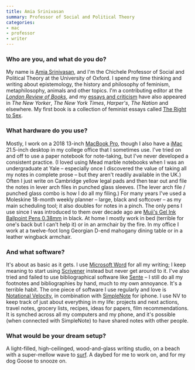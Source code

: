 ```yaml
---
title: Amia Srinivasan
summary: Professor of Social and Political Theory
categories:
- mac
- professor
- writer
---
```


### Who are you, and what do you do?

My name is [Amia Srinivasan](https://users.ox.ac.uk/~corp1468/Welcome.html "Amia's homepage."), and I'm the Chichele Professor of Social and Political Theory at the University of Oxford. I spend my time thinking and writing about epistemology, the history and philosophy of feminism, metaphilosophy, animals and other topics. I'm a contributing editor at the [_London Review of Books_](https://www.lrb.co.uk/contributors/amia-srinivasan "Amia's articles on the London Review of Books."), and my [essays and criticism](https://users.ox.ac.uk/~corp1468/Criticism.html "Amia's essays and reviews.") have also appeared in _The New Yorker_, _The New York Times_, _Harper's_, _The Nation_ and elsewhere. My first book is a collection of feminist essays called [The Right to Sex](https://users.ox.ac.uk/~corp1468/Criticism.html "Amia's book of feminist essays.").

### What hardware do you use?

Mostly, I work on a 2018 13-inch [MacBook Pro][macbook-pro], though I also have a [iMac][] 21.5-inch desktop in my college office that I sometimes use. I've tried on and off to use a paper notebook for note-taking, but I've never developed a consistent practice. (I loved using Mead marble notebooks when I was an undergraduate at Yale – especially once I discovered the value of taking all my notes in complete prose – but they aren't readily available in the UK.) Often I just write on Cambridge yellow legal pads and then tear out and file the notes in lever arch files in punched glass sleeves. (The lever arch file / punched glass combo is how I do all my filing.) For many years I've used a Moleskine 18-month weekly planner – large, black and softcover – as my main scheduling tool; it also doubles for notes in a pinch. The only pens I use since I was introduced to them over decade ago are [Muji's Gel Ink Ballpoint Pens 0.38mm][gel-ink-ballpoint] in black. At home I mostly work in bed (terrible for one's back but I can't help it) or in an armchair by the fire. In my office I work at a twelve-foot long Georgian D-end mahogany dining table or in a leather wingback armchair.

### And what software?

It's about as basic as it gets. I use [Microsoft Word][word] for all my writing; I keep meaning to start using [Scrivener][] instead but never get around to it. I've also tried and failed to use bibliographical software like [Sente][] – I still do all my footnotes and bibliographies by hand, much to my own annoyance. It's a terrible habit. The one piece of software I use regularly and love is [Notational Velocity][notational-velocity], in combination with [SimpleNote][simplenote-ios] for iphone. I use NV to keep track of just about everything in my life: projects and next actions, travel notes, grocery lists, recipes, ideas for papers, film recommendations. It is synched across all my computers and my phone, and it's possible (when connected with SimpleNote) to have shared notes with other people.

### What would be your dream setup?

A light-filled, high-ceilinged, wood-and-glass writing studio, on a beach with a super-mellow wave to [surf](https://www.lrb.co.uk/the-paper/v40/n19/amia-srinivasan/sharky-waters "Amia's London Review of Books article about shark attacks."). A daybed for me to work on, and for my dog Goose to snooze on.

[gel-ink-ballpoint]: https://www.muji.us/store/stationery/pen-pencils/capped-gel-ink.html "A ball-point pen."
[imac]: https://www.apple.com/imac/ "An all-in-one computer."
[macbook-pro]: https://www.apple.com/macbook-pro/ "A laptop."
[notational-velocity]: http://notational.net/ "A clever note-taking app for the Mac."
[scrivener]: http://literatureandlatte.com/scrivener.php "A Mac text editor aimed at writers."
[sente]: https://en.wikipedia.org/wiki/Sente_(software) "Reference management software for macOS and iOS."
[simplenote-ios]: https://itunes.apple.com/us/app/simplenote/id289429962 "A note app with cloud syncing."
[word]: https://products.office.com/en-us/word "A document editor."
